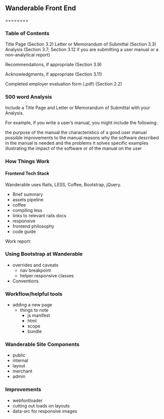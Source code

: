 ## Wanderable Front End 
========

### Table of Contents

Title Page (Section 3.2)
Letter or Memorandum of Submittal (Section 3.3)
Analysis (Section 3.7; Section 3.12 if you are submitting a user manual or a non-analytical report)

Recommendations, if appropriate (Section 3.9)

Acknowledgments, if appropriate (Section 3.11)

Completed employer evaluation form (.pdf) (Section 2.2)

### 500 word Analysis 

Include a Title Page and Letter or Memorandum of Submittal with your Analysis.

For example, if you write a user’s manual, you might include the following:

the purpose of the manual
the characteristics of a good user manual
possible improvements to the manual
reasons why the software described in the manual is needed and the problems it solves
specific examples illustrating the impact of the software or of the manual on the user

### How Things Work

#### Frontend Tech Stack
Wanderable uses Rails, LESS, Coffee, Bootstrap, jQuery.
- Brief summary 
- assets pipeline
- coffee
- compiling less
- links to relevant rails docs
- responsive
- frontend philosophy
- code guide

Work report: 
### Using Bootstrap at Wanderable
- overrides and caveats
     - nav breakpoint
     - helper responsive classes
- Conventions 

### Workflow/helpful tools
- adding a new page
    - things to note 
        - js manifest
        - html
        - scope
        - bundle

### Wanderable Site Components
- public
- internal
- layout
- merchant
- admin

### Improvements
- webfontloader
- cutting out loads on layouts
- data-src for responsive images

